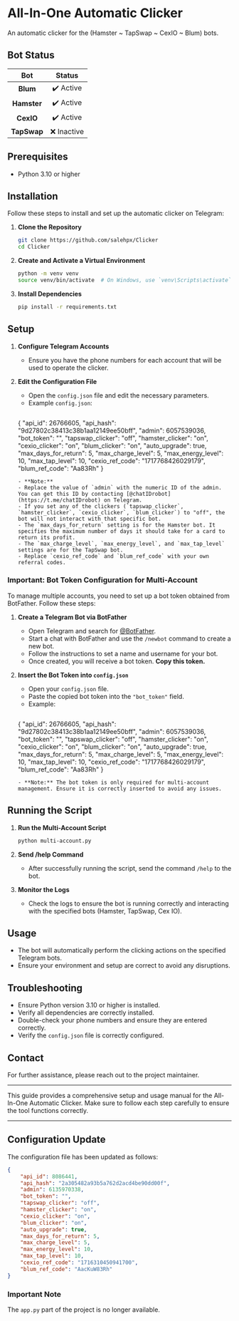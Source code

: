 # All-In-One Automatic Clicker

An automatic clicker for the (Hamster ~ TapSwap ~ CexIO ~ Blum) bots.

## Bot Status

<div align="center">

| **Bot**  | **Status**  |
|:--------:|:-----------:|
| **Blum** | ✔️ Active   |
| **Hamster** | ✔️ Active   |
| **CexIO** | ✔️ Active   |
| **TapSwap** | ❌ Inactive |

</div>

## Prerequisites

- Python 3.10 or higher

## Installation

Follow these steps to install and set up the automatic clicker on Telegram:

1. **Clone the Repository**
   ```sh
   git clone https://github.com/salehpx/Clicker
   cd Clicker
   ```

2. **Create and Activate a Virtual Environment**
   ```sh
   python -m venv venv
   source venv/bin/activate  # On Windows, use `venv\Scripts\activate`
   ```

3. **Install Dependencies**
   ```sh
   pip install -r requirements.txt
   ```

## Setup

1. **Configure Telegram Accounts**
   - Ensure you have the phone numbers for each account that will be used to operate the clicker.

2. **Edit the Configuration File**
   - Open the `config.json` file and edit the necessary parameters.
   - Example `config.json`:
     ```json
   {
    "api_id":    26766605,
    "api_hash": "9d27802c38413c38b1aa12149ee50bff",
    "admin": 6057539036,
    "bot_token": "",
    "tapswap_clicker": "off",
    "hamster_clicker": "on",
    "cexio_clicker": "on",
    "blum_clicker": "on",
    "auto_upgrade": true,
    "max_days_for_return": 5,
    "max_charge_level": 5,
    "max_energy_level": 10,
    "max_tap_level": 10,
    "cexio_ref_code": "1717768426029179",
    "blum_ref_code": "Aa83Rh"
}

     ```
   - **Note:** 
     - Replace the value of `admin` with the numeric ID of the admin. You can get this ID by contacting [@chatIDrobot](https://t.me/chatIDrobot) on Telegram.
     - If you set any of the clickers (`tapswap_clicker`, `hamster_clicker`, `cexio_clicker`, `blum_clicker`) to "off", the bot will not interact with that specific bot.
     - The `max_days_for_return` setting is for the Hamster bot. It specifies the maximum number of days it should take for a card to return its profit.
     - The `max_charge_level`, `max_energy_level`, and `max_tap_level` settings are for the TapSwap bot.
     - Replace `cexio_ref_code` and `blum_ref_code` with your own referral codes.

### Important: Bot Token Configuration for Multi-Account

To manage multiple accounts, you need to set up a bot token obtained from BotFather. Follow these steps:

1. **Create a Telegram Bot via BotFather**
   - Open Telegram and search for [@BotFather](https://t.me/BotFather).
   - Start a chat with BotFather and use the `/newbot` command to create a new bot.
   - Follow the instructions to set a name and username for your bot.
   - Once created, you will receive a bot token. **Copy this token.**

2. **Insert the Bot Token into `config.json`**
   - Open your `config.json` file.
   - Paste the copied bot token into the `"bot_token"` field.
   - Example:
     ```json
   {
    "api_id":    26766605,
    "api_hash": "9d27802c38413c38b1aa12149ee50bff",
    "admin": 6057539036,
    "bot_token": "",
    "tapswap_clicker": "off",
    "hamster_clicker": "on",
    "cexio_clicker": "on",
    "blum_clicker": "on",
    "auto_upgrade": true,
    "max_days_for_return": 5,
    "max_charge_level": 5,
    "max_energy_level": 10,
    "max_tap_level": 10,
    "cexio_ref_code": "1717768426029179",
    "blum_ref_code": "Aa83Rh"
   }

     ```
   - **Note:** The bot token is only required for multi-account management. Ensure it is correctly inserted to avoid any issues.

## Running the Script

1. **Run the Multi-Account Script**
   ```sh
   python multi-account.py
   ```

2. **Send /help Command**
   - After successfully running the script, send the command `/help` to the bot.

3. **Monitor the Logs**
   - Check the logs to ensure the bot is running correctly and interacting with the specified bots (Hamster, TapSwap, Cex IO).

## Usage

- The bot will automatically perform the clicking actions on the specified Telegram bots.
- Ensure your environment and setup are correct to avoid any disruptions.

## Troubleshooting

- Ensure Python version 3.10 or higher is installed.
- Verify all dependencies are correctly installed.
- Double-check your phone numbers and ensure they are entered correctly.
- Verify the `config.json` file is correctly configured.

## Contact

For further assistance, please reach out to the project maintainer.

---

This guide provides a comprehensive setup and usage manual for the All-In-One Automatic Clicker. Make sure to follow each step carefully to ensure the tool functions correctly.

---

## Configuration Update

The configuration file has been updated as follows:

```json
{
    "api_id": 8086441,
    "api_hash": "2a305482a93b5a762d2acd4be90dd00f",
    "admin": 6135970338,
    "bot_token": "",
    "tapswap_clicker": "off",
    "hamster_clicker": "on",
    "cexio_clicker": "on",
    "blum_clicker": "on",
    "auto_upgrade": true,
    "max_days_for_return": 5,
    "max_charge_level": 5,
    "max_energy_level": 10,
    "max_tap_level": 10,
    "cexio_ref_code": "1716310450941700",
    "blum_ref_code": "AacKuW83Rh"
}
```

### Important Note

The `app.py` part of the project is no longer available.
